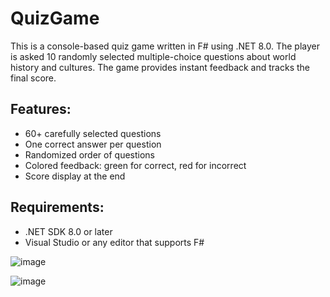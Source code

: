 # QuizGame
This is a console-based quiz game written in F# using .NET 8.0.  The player is asked 10 randomly selected multiple-choice questions  about world history and cultures. The game provides instant feedback  and tracks the final score.

Features:
---------
- 60+ carefully selected questions
- One correct answer per question
- Randomized order of questions
- Colored feedback: green for correct, red for incorrect
- Score display at the end

Requirements:
-------------
- .NET SDK 8.0 or later
- Visual Studio or any editor that supports F#

![image](https://github.com/user-attachments/assets/229fd337-cc46-4808-b027-df3358f092e3)

![image](https://github.com/user-attachments/assets/93a3b0ca-6ea3-4b40-b7a3-d854a60b0f3e)

